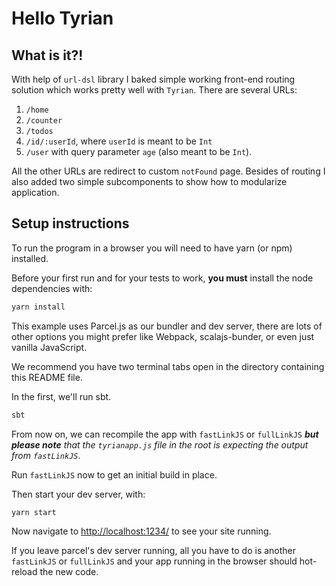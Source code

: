 # Hello Tyrian

## What is it?!
With help of `url-dsl` library I baked simple working front-end routing solution which works pretty well with `Tyrian`. There are several URLs: 

1. `/home`
2. `/counter` 
3. `/todos`
4. `/id/:userId`, where `userId` is meant to be `Int`
5. `/user` with query parameter `age` (also meant to be `Int`).


All the other URLs are redirect to custom `notFound` page. Besides of routing I also added two simple subcomponents to show
how to modularize application. 

## Setup instructions

To run the program in a browser you will need to have yarn (or npm) installed.

Before your first run and for your tests to work, **you must** install the node dependencies with:

```sh
yarn install
```

This example uses Parcel.js as our bundler and dev server, there are lots of other options you might prefer like Webpack, scalajs-bunder, or even just vanilla JavaScript.

We recommend you have two terminal tabs open in the directory containing this README file.

In the first, we'll run sbt.

```sh
sbt
```

From now on, we can recompile the app with `fastLinkJS` or `fullLinkJS` _**but please note** that the `tyrianapp.js` file in the root is expecting the output from `fastLinkJS`_.

Run `fastLinkJS` now to get an initial build in place.

Then start your dev server, with:

```sh
yarn start
```

Now navigate to [http://localhost:1234/](http://localhost:1234/) to see your site running.

If you leave parcel's dev server running, all you have to do is another `fastLinkJS` or `fullLinkJS` and your app running in the browser should hot-reload the new code.

